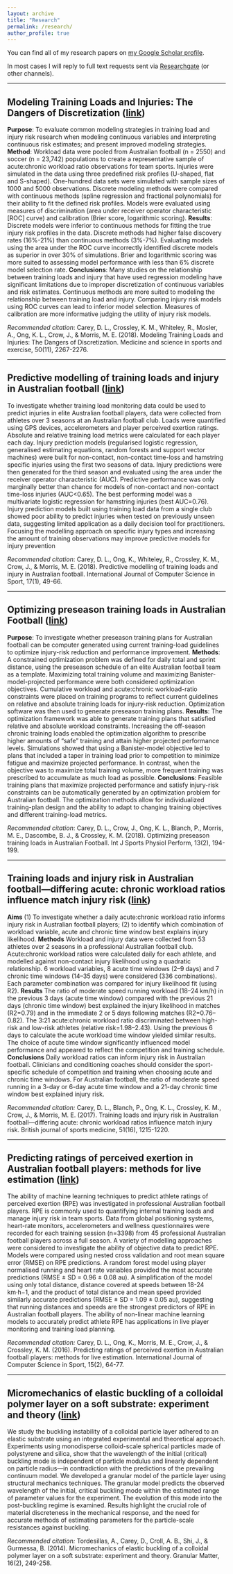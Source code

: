 ```yaml
---
layout: archive
title: "Research"
permalink: /research/
author_profile: true
---
```


You can find all of my research papers on <a href="{{author.googlescholar}}">my Google Scholar profile</a>.

In most cases I will reply to full text requests sent via <a href="{{author.researchgate}}">Researchgate</a> (or other channels).

<script type='text/javascript' src='https://d1bxh8uas1mnw7.cloudfront.net/assets/embed.js'></script>

*************

## Modeling Training Loads and Injuries: The Dangers of Discretization ([link](https://pubmed.ncbi.nlm.nih.gov/29933352/))

**Purpose**: To evaluate common modeling strategies in training load and injury risk research when modeling continuous variables and interpreting continuous risk estimates; and present improved modeling strategies. **Method**: Workload data were pooled from Australian football (n = 2550) and soccer (n = 23,742) populations to create a representative sample of acute:chronic workload ratio observations for team sports. Injuries were simulated in the data using three predefined risk profiles (U-shaped, flat and S-shaped). One-hundred data sets were simulated with sample sizes of 1000 and 5000 observations. Discrete modeling methods were compared with continuous methods (spline regression and fractional polynomials) for their ability to fit the defined risk profiles. Models were evaluated using measures of discrimination (area under receiver operator characteristic [ROC] curve) and calibration (Brier score, logarithmic scoring). **Results**: Discrete models were inferior to continuous methods for fitting the true injury risk profiles in the data. Discrete methods had higher false discovery rates (16%-21%) than continuous methods (3%-7%). Evaluating models using the area under the ROC curve incorrectly identified discrete models as superior in over 30% of simulations. Brier and logarithmic scoring was more suited to assessing model performance with less than 6% discrete model selection rate. **Conclusions**: Many studies on the relationship between training loads and injury that have used regression modeling have significant limitations due to improper discretization of continuous variables and risk estimates. Continuous methods are more suited to modeling the relationship between training load and injury. Comparing injury risk models using ROC curves can lead to inferior model selection. Measures of calibration are more informative judging the utility of injury risk models.

*Recommended citation*: Carey, D. L., Crossley, K. M., Whiteley, R., Mosler, A., Ong, K. L., Crow, J., & Morris, M. E. (2018). Modeling Training Loads and Injuries: The Dangers of Discretization. Medicine and science in sports and exercise, 50(11), 2267-2276.

<div class='altmetric-embed' data-badge-type='donut' data-doi="10.1249/mss.0000000000001685"></div>

*************

## Predictive modelling of training loads and injury in Australian football ([link](https://content.sciendo.com/downloadpdf/journals/ijcss/17/1/article-p49.xml))

To investigate whether training load monitoring data could be used to predict injuries in elite Australian football players, data were collected from athletes over 3 seasons at an Australian football club. Loads were quantified using GPS devices, accelerometers and player perceived exertion ratings. Absolute and relative training load metrics were calculated for each player each day. Injury prediction models (regularised logistic regression, generalised estimating equations, random forests and support vector machines) were built for non-contact, non-contact time-loss and hamstring specific injuries using the first two seasons of data. Injury predictions were then generated for the third season and evaluated using the area under the receiver operator characteristic (AUC). Predictive performance was only marginally better than chance for models of non-contact and non-contact time-loss injuries (AUC<0.65). The best performing model was a multivariate logistic regression for hamstring injuries (best AUC=0.76). Injury prediction models built using training load data from a single club showed poor ability to predict injuries when tested on previously unseen data, suggesting limited application as a daily decision tool for practitioners. Focusing the modelling approach on specific injury types and increasing the amount of training observations may improve predictive models for injury prevention

*Recommended citation*: Carey, D. L., Ong, K., Whiteley, R., Crossley, K. M., Crow, J., & Morris, M. E. (2018). Predictive modelling of training loads and injury in Australian football. International Journal of Computer Science in Sport, 17(1), 49-66.

<div class='altmetric-embed' data-badge-type='donut' data-doi="10.2478/ijcss-2018-0002"></div>

*************

## Optimizing preseason training loads in Australian Football ([link](https://journals.humankinetics.com/view/journals/ijspp/13/2/article-p194.xml))

**Purpose**: To investigate whether preseason training plans for Australian football can be computer generated using current training-load guidelines to optimize injury-risk reduction and performance improvement. **Methods**: A constrained optimization problem was defined for daily total and sprint distance, using the preseason schedule of an elite Australian football team as a template. Maximizing total training volume and maximizing Banister-model-projected performance were both considered optimization objectives. Cumulative workload and acute:chronic workload-ratio constraints were placed on training programs to reflect current guidelines on relative and absolute training loads for injury-risk reduction. Optimization software was then used to generate preseason training plans. **Results**: The optimization framework was able to generate training plans that satisfied relative and absolute workload constraints. Increasing the off-season chronic training loads enabled the optimization algorithm to prescribe higher amounts of “safe” training and attain higher projected performance levels. Simulations showed that using a Banister-model objective led to plans that included a taper in training load prior to competition to minimize fatigue and maximize projected performance. In contrast, when the objective was to maximize total training volume, more frequent training was prescribed to accumulate as much load as possible. **Conclusions**: Feasible training plans that maximize projected performance and satisfy injury-risk constraints can be automatically generated by an optimization problem for Australian football. The optimization methods allow for individualized training-plan design and the ability to adapt to changing training objectives and different training-load metrics.

*Recommended citation*: Carey, D. L., Crow, J., Ong, K. L., Blanch, P., Morris, M. E., Dascombe, B. J., & Crossley, K. M. (2018). Optimizing preseason training loads in Australian Football. Int J Sports Physiol Perform, 13(2), 194-199.

<div class='altmetric-embed' data-badge-type='donut' data-doi="https://doi.org/10.1123/ijspp.2016-0695
"></div>

*************

## Training loads and injury risk in Australian football—differing acute: chronic workload ratios influence match injury risk ([link](https://bjsm.bmj.com/content/bjsports/51/16/1215.full.pdf))

**Aims** (1) To investigate whether a daily acute:chronic workload ratio informs injury risk in Australian football players; (2) to identify which combination of workload variable, acute and chronic time window best explains injury likelihood.  **Methods** Workload and injury data were collected from 53 athletes over 2 seasons in a professional Australian football club. Acute:chronic workload ratios were calculated daily for each athlete, and modelled against non-contact injury likelihood using a quadratic relationship. 6 workload variables, 8 acute time windows (2–9 days) and 7 chronic time windows (14–35 days) were considered (336 combinations). Each parameter combination was compared for injury likelihood fit (using R2).  **Results** The ratio of moderate speed running workload (18–24 km/h) in the previous 3 days (acute time window) compared with the previous 21 days (chronic time window) best explained the injury likelihood in matches (R2=0.79) and in the immediate 2 or 5 days following matches (R2=0.76–0.82). The 3:21 acute:chronic workload ratio discriminated between high-risk and low-risk athletes (relative risk=1.98–2.43). Using the previous 6 days to calculate the acute workload time window yielded similar results. The choice of acute time window significantly influenced model performance and appeared to reflect the competition and training schedule.  **Conclusions** Daily workload ratios can inform injury risk in Australian football. Clinicians and conditioning coaches should consider the sport-specific schedule of competition and training when choosing acute and chronic time windows. For Australian football, the ratio of moderate speed running in a 3-day or 6-day acute time window and a 21-day chronic time window best explained injury risk.

*Recommended citation:* Carey, D. L., Blanch, P., Ong, K. L., Crossley, K. M., Crow, J., & Morris, M. E. (2017). Training loads and injury risk in Australian football—differing acute: chronic workload ratios influence match injury risk. British journal of sports medicine, 51(16), 1215-1220.

<div class='altmetric-embed' data-badge-type='donut' data-doi="http://dx.doi.org/10.1136/bjsports-2016-096309"></div>

*************

## Predicting ratings of perceived exertion in Australian football players: methods for live estimation ([link](https://content.sciendo.com/view/journals/ijcss/15/2/article-p64.xml))

The ability of machine learning techniques to predict athlete ratings of perceived exertion (RPE) was investigated in professional Australian football players. RPE is commonly used to quantifying internal training loads and manage injury risk in team sports. Data from global positioning systems, heart-rate monitors, accelerometers and wellness questionnaires were recorded for each training session (n=3398) from 45 professional Australian football players across a full season. A variety of modelling approaches were considered to investigate the ability of objective data to predict RPE. Models were compared using nested cross validation and root mean square error (RMSE) on RPE predictions. A random forest model using player normalised running and heart rate variables provided the most accurate predictions (RMSE ± SD = 0.96 ± 0.08 au). A simplification of the model using only total distance, distance covered at speeds between 18-24 km·h−1, and the product of total distance and mean speed provided similarly accurate predictions (RMSE ± SD = 1.09 ± 0.05 au), suggesting that running distances and speeds are the strongest predictors of RPE in Australian football players. The ability of non-linear machine learning models to accurately predict athlete RPE has applications in live player monitoring and training load planning.

*Recommended citation:* Carey, D. L., Ong, K., Morris, M. E., Crow, J., & Crossley, K. M. (2016). Predicting ratings of perceived exertion in Australian football players: methods for live estimation. International Journal of Computer Science in Sport, 15(2), 64-77.

<div class='altmetric-embed' data-badge-type='donut' data-doi="https://doi.org/10.1515/ijcss-2016-0005"></div>

*************

## Micromechanics of elastic buckling of a colloidal polymer layer on a soft substrate: experiment and theory ([link](https://link.springer.com/article/10.1007%2Fs10035-013-0459-z))

We study the buckling instability of a colloidal particle layer adhered to an elastic substrate using an integrated experimental and theoretical approach. Experiments using monodisperse colloid-scale spherical particles made of polystyrene and silica, show that the wavelength of the initial (critical) buckling mode is independent of particle modulus and linearly dependent on particle radius—in contradiction with the predictions of the prevailing continuum model. We developed a granular model of the particle layer using structural mechanics techniques. The granular model predicts the observed wavelength of the initial, critical buckling mode within the estimated range of parameter values for the experiment. The evolution of this mode into the post-buckling regime is examined. Results highlight the crucial role of material discreteness in the mechanical response, and the need for accurate methods of estimating parameters for the particle-scale resistances against buckling.

*Recommended citation:* Tordesillas, A., Carey, D., Croll, A. B., Shi, J., & Gurmessa, B. (2014). Micromechanics of elastic buckling of a colloidal polymer layer on a soft substrate: experiment and theory. Granular Matter, 16(2), 249-258.

<div class='altmetric-embed' data-badge-type='donut' data-doi="https://doi.org/10.1007/s10035-013-0459-z"></div>





<!-- 
*************

## ___TITLE___ ([link](___paperURL___))

___ABSTRACT___

*Recommended citation:* ___APA CITATION___

<div class='altmetric-embed' data-badge-type='donut' data-doi="___DOI___"></div> 
-->
